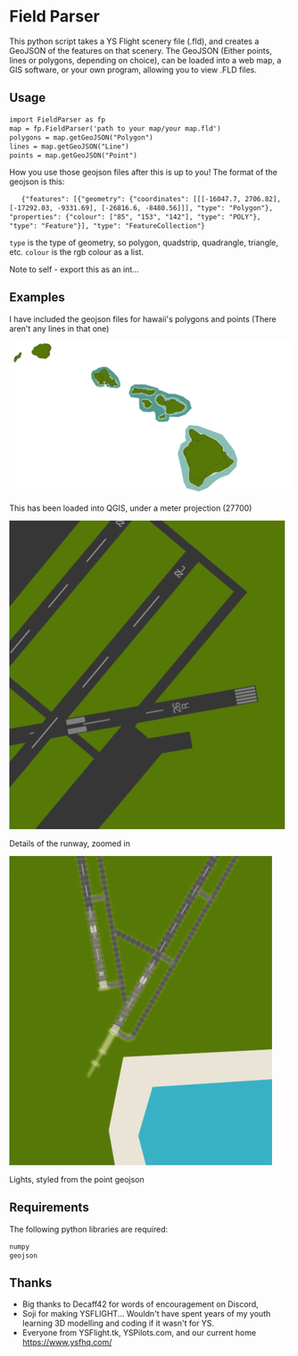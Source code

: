 # Field Parser
This python script takes a YS Flight scenery file (.fld), and creates a GeoJSON of the features on that scenery. 
The GeoJSON (Either points, lines or polygons, depending on choice), can be loaded into a web map, a GIS software, or your own program, allowing you to view .FLD files.
## Usage

    import FieldParser as fp
    map = fp.FieldParser('path to your map/your map.fld')
    polygons = map.getGeoJSON("Polygon")
    lines = map.getGeoJSON("Line")
    points = map.getGeoJSON("Point")
   
   How you use those geojson files after this is up to you!
   The format of the geojson is this:

       {"features": [{"geometry": {"coordinates": [[[-16047.7, 2706.82], [-17292.03, -9331.69], [-26816.6, -8480.56]]], "type": "Polygon"}, "properties": {"colour": ["85", "153", "142"], "type": "POLY"}, "type": "Feature"}], "type": "FeatureCollection"}

`type` is the type of geometry, so polygon, quadstrip, quadrangle, triangle, etc.
`colour` is the rgb colour as a list.

Note to self - export this as an int...
## Examples
I have included the geojson files for hawaii's polygons and points (There aren't any lines in that one)

![Hawaii](HawaiiParsed.png)

This has been loaded into QGIS, under a meter projection (27700)

![Detail of the runway](RunwayDetail.png)

Details of the runway, zoomed in

![Runway lights from QGIS](RunwayLights.png)

Lights, styled from the point geojson

## Requirements
The following python libraries are required:

    numpy
    geojson
## Thanks

 - Big thanks to Decaff42 for words of encouragement on Discord, 
 - Soji for making YSFLIGHT... Wouldn't have spent years of my youth learning 3D modelling and coding if it wasn't for YS. 
 - Everyone from YSFlight.tk, YSPilots.com, and our current home
   https://www.ysfhq.com/
